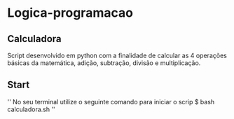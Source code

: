 # Logica-programacao
## Calculadora
Script desenvolvido em python com a finalidade de calcular as 4 operações básicas da matemática, adição, subtração, divisão e multiplicação.

## Start
''
No seu terminal utilize o seguinte comando para iniciar o scrip
$ bash calculadora.sh
''

